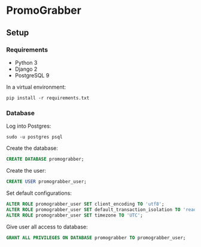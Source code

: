 # PromoGrabber

## Setup

### Requirements

* Python 3
* Django 2
* PostgreSQL 9

In a virtual environment:
```
pip install -r requirements.txt
```

### Database

Log into Postgres:
```
sudo -u postgres psql
```

Create the database:
```sql
CREATE DATABASE promograbber;
```

Create the user:
```sql
CREATE USER promograbber_user;
```

Set default configurations:
```sql
ALTER ROLE promograbber_user SET client_encoding TO 'utf8';
ALTER ROLE promograbber_user SET default_transaction_isolation TO 'read committed';
ALTER ROLE promograbber_user SET timezone TO 'UTC';
```

Give user all access to database:
```sql
GRANT ALL PRIVILEGES ON DATABASE promograbber TO promograbber_user;
```
